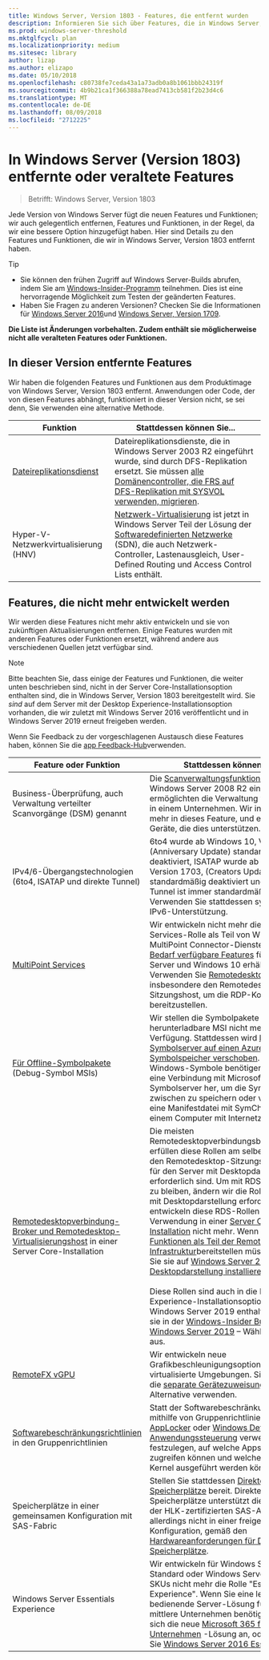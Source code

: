 ```yaml
---
title: Windows Server, Version 1803 - Features, die entfernt wurden
description: Informieren Sie sich über Features, die in Windows Server, Version 1803 oder einer zukünftigen Version veraltet oder entfernt werden
ms.prod: windows-server-threshold
ms.mktglfcycl: plan
ms.localizationpriority: medium
ms.sitesec: library
author: lizap
ms.author: elizapo
ms.date: 05/10/2018
ms.openlocfilehash: c80738fe7ceda43a1a73adb0a8b1061bbb24319f
ms.sourcegitcommit: 4b9b21ca1f366388a78ead7413cb581f2b23d4c6
ms.translationtype: MT
ms.contentlocale: de-DE
ms.lasthandoff: 08/09/2018
ms.locfileid: "2712225"
---
```

# In Windows Server (Version 1803) entfernte oder veraltete Features

> Betrifft: Windows Server, Version 1803

Jede Version von Windows Server fügt die neuen Features und Funktionen; wir auch gelegentlich entfernen, Features und Funktionen, in der Regel, da wir eine bessere Option hinzugefügt haben. Hier sind Details zu den Features und Funktionen, die wir in Windows Server, Version 1803 entfernt haben.   

> [!TIP]
> - Sie können den frühen Zugriff auf Windows Server-Builds abrufen, indem Sie am [Windows-Insider-Programm](https://insider.windows.com) teilnehmen. Dies ist eine hervorragende Möglichkeit zum Testen der geänderten Features.
> - Haben Sie Fragen zu anderen Versionen? Checken Sie die Informationen für [Windows Server 2016](deprecated-features.md)und [Windows Server, Version 1709](removed-features-1709.md).

**Die Liste ist Änderungen vorbehalten. Zudem enthält sie möglicherweise nicht alle veralteten Features oder Funktionen.** 

## In dieser Version entfernte Features

Wir haben die folgenden Features und Funktionen aus dem Produktimage von Windows Server, Version 1803 entfernt. Anwendungen oder Code, der von diesen Features abhängt, funktioniert in dieser Version nicht, se sei denn, Sie verwenden eine alternative Methode.   

|Funktion    |Stattdessen können Sie...|
|-----------|--------------------|
|[Dateireplikationsdienst](https://support.microsoft.com/en-us/help/4025991/windows-server-version-1709-no-longer-supports-frs)|Dateireplikationsdienste, die in Windows Server 2003 R2 eingeführt wurde, sind durch DFS-Replikation ersetzt. Sie müssen [alle Domänencontroller, die FRS auf DFS-Replikation mit SYSVOL verwenden, migrieren](https://blogs.technet.microsoft.com/filecab/2014/06/25/streamlined-migration-of-frs-to-dfsr-sysvol/).|
|Hyper-V-Netzwerkvirtualisierung (HNV)|[Netzwerk-Virtualisierung](../networking/sdn/technologies/hyper-v-network-virtualization/whats-new-hyperv-network-virtualization-windows-server.md) ist jetzt in Windows Server Teil der Lösung der [Softwaredefinierten Netzwerke](../networking/sdn/software-defined-networking.md) (SDN), die auch Netzwerk-Controller, Lastenausgleich, User-Defined Routing und Access Control Lists enthält.|

## Features, die nicht mehr entwickelt werden

Wir werden diese Features nicht mehr aktiv entwickeln und sie von zukünftigen Aktualisierungen entfernen. Einige Features wurden mit anderen Features oder Funktionen ersetzt, während andere aus verschiedenen Quellen jetzt verfügbar sind. 

>[!NOTE]
> Bitte beachten Sie, dass einige der Features und Funktionen, die weiter unten beschrieben sind, nicht in der Server Core-Installationsoption enthalten sind, die in Windows Server, Version 1803 bereitgestellt wird. Sie *sind* auf dem Server mit der Desktop Experience-Installationsoption vorhanden, die wir zuletzt mit Windows Server 2016 veröffentlicht und in Windows Server 2019 erneut freigeben werden.

Wenn Sie Feedback zu der vorgeschlagenen Austausch diese Features haben, können Sie die [app Feedback-Hub](https://support.microsoft.com/help/4021566/windows-10-send-feedback-to-microsoft-with-feedback-hub-app)verwenden. 

|Feature oder Funktion    |Stattdessen können Sie...|
|-----------|---------------------|
|Business-Überprüfung, auch Verwaltung verteilter Scanvorgänge (DSM) genannt|Die [Scanverwaltungsfunktionen](https://docs.microsoft.com/previous-versions/windows/it-pro/windows-server-2008-R2-and-2008/dd759124\(v%3dws.11\)) wurden in Windows Server 2008 R2 eingeführt und ermöglichten die Verwaltung von Scannern in einem Unternehmen. Wir investieren nicht mehr in dieses Feature, und es gibt keine Geräte, die dies unterstützen.|
|IPv4/6-Übergangstechnologien (6to4, ISATAP und direkte Tunnel)|6to4 wurde ab Windows 10, Version 1607, (Anniversary Update) standardmäßig deaktiviert, ISATAP wurde ab Windows 10, Version 1703, (Creators Update) standardmäßig deaktiviert und direkte Tunnel ist immer standardmäßig deaktiviert. Verwenden Sie stattdessen systemeigene IPv6-Unterstützung.|
|[MultiPoint Services](../remote/multipoint-services/multipoint-services.md)|Wir entwickeln nicht mehr die MultiPoint-Services-Rolle als Teil von Windows Server. MultiPoint Connector-Dienste sind über [Bei Bedarf verfügbare Features](https://docs.microsoft.com/windows-hardware/manufacture/desktop/features-on-demand-v2--capabilities) für Windows Server und Windows 10 erhältlich. Verwenden Sie [Remotedesktopdienste](../remote/remote-desktop-services/welcome-to-rds.md), insbesondere den Remotedesktopdienst-Sitzungshost, um die RDP-Konnektivität bereitzustellen. |
|[Für Offline-Symbolpakete](https://docs.microsoft.com/windows-hardware/drivers/debugger/debugger-download-symbols) (Debug-Symbol MSIs)|Wir stellen die Symbolpakete als herunterladbare MSI nicht mehr zur Verfügung. Stattdessen wird [Microsoft-Symbolserver auf einen Azure-basierten Symbolspeicher verschoben](https://blogs.msdn.microsoft.com/windbg/2017/10/18/update-on-microsofts-symbol-server/). Wenn Sie die Windows-Symbole benötigen, stellen Sie eine Verbindung mit Microsoft-Symbolserver her, um die Symbole lokal zwischen zu speichern oder verwenden Sie eine Manifestdatei mit SymChk.exe auf einem Computer mit Internetzugriff.|
|[Remotedesktopverbindung-Broker und Remotedesktop-Virtualisierungshost](../remote/remote-desktop-services/desktop-hosting-service.md) in einer Server Core-Installation|Die meisten Remotedesktopverbindungsbereitstellungen erfüllen diese Rollen am selben Standort mit den Remotedesktop-Sitzungshost (RDSH), für den Server mit Desktopdarstellung erforderlich sind. Um mit RDSH konsistent zu bleiben, ändern wir die Rollen, die Server mit Desktopdarstellung erfordern. Wir entwickeln diese RDS-Rollen für die Verwendung in einer [Server Core-Installation](../administration/server-core/what-is-server-core.md) nicht mehr. Wenn Sie [diese Funktionen als Teil der Remotedesktop-Infrastruktur](../remote/remote-desktop-services/rds-deploy-infrastructure.md)bereitstellen müssen, können Sie sie auf [Windows Server 2016 mit Desktopdarstellung installieren](getting-started-with-server-with-desktop-experience.md). <br/><br/>Diese Rollen sind auch in die Desktop Experience-Installationsoption von Windows Server 2019 enthalten. Testen Sie sie in der [Windows-Insider Build von Windows Server 2019](https://docs.microsoft.com/windows-insider/at-work/) – Wählen Sie LTSC aus. |
|[RemoteFX vGPU](../remote/remote-desktop-services/rds-remotefx-vgpu.md)|Wir entwickeln neue Grafikbeschleunigungsoptionen für virtualisierte Umgebungen. Sie können auch die [separate Gerätezuweisung (DDA)](../virtualization/hyper-v/plan/plan-for-deploying-devices-using-discrete-device-assignment.md) als Alternative verwenden.|
|[Softwarebeschränkungsrichtlinien](../identity/software-restriction-policies/software-restriction-policies.md) in den Gruppenrichtlinien|Statt der Softwarebeschränkungsrichtlinien mithilfe von Gruppenrichtlinien können Sie [AppLocker](https://docs.microsoft.com/windows/security/threat-protection/applocker/applocker-overview) oder [Windows Defender-Anwendungssteuerung](https://docs.microsoft.com/windows/security/threat-protection/windows-defender-application-control) verwenden, um festzulegen, auf welche Apps Benutzer zugreifen können und welche Codes im Kernel ausgeführt werden können.|
|Speicherplätze in einer gemeinsamen Konfiguration mit SAS-Fabric|Stellen Sie stattdessen [Direkte Speicherplätze](../storage/storage-spaces/storage-spaces-direct-overview.md) bereit. Direkte Speicherplätze unterstützt die Verwendung der HLK-zertifizierten SAS-Anlagen, allerdings nicht in einer freigegebenen Konfiguration, gemäß den [Hardwareanforderungen für Direkte Speicherplätze](../storage/storage-spaces/storage-spaces-direct-hardware-requirements.md).|
|Windows Server Essentials Experience|Wir entwickeln für Windows Server Standard oder Windows Server Datacenter-SKUs nicht mehr die Rolle "Essentials Experience". Wenn Sie eine leicht zu bedienende Server-Lösung für kleine bis mittlere Unternehmen benötigen, sehen Sie sich die neue [Microsoft 365 für Unternehmen](https://www.microsoft.com/microsoft-365/business) -Lösung an, oder verwenden Sie [Windows Server 2016 Essentials](https://docs.microsoft.com/windows-server-essentials/get-started/get-started).|


